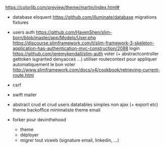 https://colorlib.com/preview/theme/martin/index.html#

- database eloquent
    https://github.com/illuminate/database
    migrations
    fixtures
- users 
    auth
        https://github.com/HavenShen/slim-born/blob/master/app/Models/User.php
        https://discourse.slimframework.com/t/slim-framework-3-skeleton-application-has-authentication-mvc-construction/2088
    login
        https://github.com/jeremykendall/slim-auth
    voter (+ abstractcontroller gettoken isgranted denyacces ...) 
        utiliser routecontext pour appliquer automatiquement le bon voter
            http://www.slimframework.com/docs/v4/cookbook/retrieving-current-route.html
- csrf
- swift mailer
- abstract crud et crud users
    datatables simples non ajax (+ export etc)
    theme backoffice minimaliste 
    theme email

- forker pour devinthehood
    + theme
    + déployer
    + migrer tout vsweb (signature email, linkedin, ...)